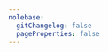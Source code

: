 ```yaml
---
nolebase:
  gitChangelog: false
  pageProperties: false
---
```


<script setup>
import { data } from '../../data/zh-CN/recentUpdates.data'
</script>

<NolebaseRecentUpdates :data="data" />
